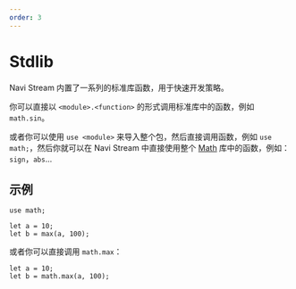 ```yaml
---
order: 3
---
```


# Stdlib

Navi Stream 内置了一系列的标准库函数，用于快速开发策略。

你可以直接以 `<module>.<function>` 的形式调用标准库中的函数，例如 `math.sin`。

或者你可以使用 `use <module>` 来导入整个包，然后直接调用函数，例如 `use math;`，然后你就可以在 Navi Stream 中直接使用整个 [Math](./math.md) 库中的函数，例如：`sign`，`abs`...

## 示例

```nvs
use math;

let a = 10;
let b = max(a, 100);
```

或者你可以直接调用 `math.max`：

```nvs
let a = 10;
let b = math.max(a, 100);
```
